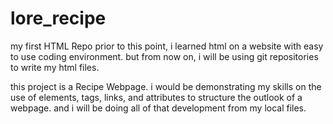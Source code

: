 # lore_recipe
my first HTML Repo
prior to this point, i learned html on a website with easy to use coding environment. but from now on, i will be using git repositories to write my html files.

this project is a Recipe Webpage. i would be demonstrating my skills on the use of elements, tags, links, and attributes to structure the outlook of a webpage. and i will be doing all of that development from my local files.